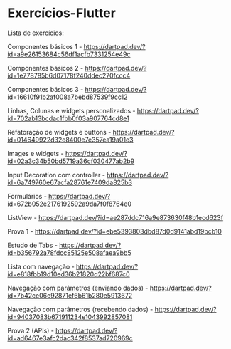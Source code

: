 # Exercícios-Flutter

Lista de exercícios:

Componentes básicos 1 - https://dartpad.dev/?id=a9e26153684c56df1acfb7331254e49c

Componentes básicos 2 - https://dartpad.dev/?id=1e778785b6d07178f240ddec270fccc4

Componentes básicos 3 - https://dartpad.dev/?id=16610f91b2af008a7bebd87539f9cc12

Linhas, Colunas e widgets personalizados - https://dartpad.dev/?id=702ab13bcdac1fbb0f03a907764cd8e1

Refatoração de widgets e buttons - https://dartpad.dev/?id=014649922d32e8400e7e357ea19a01e3

Images e widgets - https://dartpad.dev/?id=02a3c34b50bd5719a36cf030477ab2b9

Input Decoration com controller - https://dartpad.dev/?id=6a749760e67acfa28761e7409da825b3

Formulários - https://dartpad.dev/?id=672b052e2176192592a9da7f0f8764e0

ListView - https://dartpad.dev/?id=ae287ddc716a9e873630f48b1ecd623f

Prova 1 - https://dartpad.dev/?id=ebe5393803dbd87d0d9141abd19bcb10

Estudo de Tabs - https://dartpad.dev/?id=b356792a78fdcc85125e508afaea9bb5

Lista com navegação - https://dartpad.dev/?id=e818fbb19d10ed36b21820d22bf687c0

Navegação com parâmetros (enviando dados) - https://dartpad.dev/?id=7b42ce06e92871ef6b61b280e5913672

Navegação com parâmetros (recebendo dados) - https://dartpad.dev/?id=94037083b671911234e1043992857081

Prova 2 (APIs) - https://dartpad.dev/?id=ad6467e3afc2dac342f8537ad720969c
